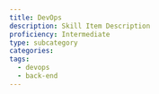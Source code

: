 ```yaml
---
title: DevOps
description: Skill Item Description
proficiency: Intermediate
type: subcategory
categories: 
tags:
  - devops
  - back-end
---
```

